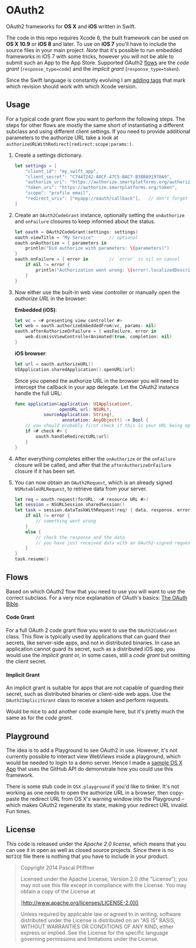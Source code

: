 OAuth2
======

OAuth2 frameworks for **OS X** and **iOS** written in Swift.

The code in this repo requires Xcode 6, the built framework can be used on **OS X 10.9** or **iOS 8** and later.
To use on **iOS 7** you'll have to include the source files in your main project.
_Note_ that it's possible to run embedded frameworks in iOS 7 with some tricks, however you will not be able to submit such an App to the App Store.
Supported OAuth2 [flows](#flows) are the _code grant_ (`response_type=code`) and the _implicit grant_ (`response_type=token`).

Since the Swift language is constantly evolving I am [adding tags](https://github.com/p2/OAuth2/releases) that mark which revision should work with which Xcode version.


Usage
-----

For a typical code grant flow you want to perform the following steps.
The steps for other flows are mostly the same short of instantiating a different subclass and using different client settings.
If you need to provide additional parameters to the authorize URL take a look at `authorizeURLWithRedirect(redirect:scope:params:)`.

1. Create a settings dictionary.
    
    ```swift
    let settings = [
        "client_id": "my_swift_app",
        "client_secret": "C7447242-A0CF-47C5-BAC7-B38BA91970A9",
        "authorize_uri": "https://authorize.smartplatforms.org/authorize",
        "token_uri": "https://authorize.smartplatforms.org/token",
        "scope": "profile email",
        "redirect_uris": ["myapp://oauth/callback"],   // don't forget to register this scheme
    ]
    ```

2. Create an `OAuth2CodeGrant` instance, optionally setting the `onAuthorize` and `onFailure` closures to keep informed about the status.
    
    ```swift
    let oauth = OAuth2CodeGrant(settings: settings)
    oauth.viewTitle = "My Service"      // optional
    oauth.onAuthorize = { parameters in
        println("Did authorize with parameters: \(parameters)")
    }
    oauth.onFailure = { error in        // `error` is nil on cancel
        if nil != error {
            println("Authorization went wrong: \(error!.localizedDescription)")
        }
    }
    ```

3. Now either use the built-in web view controller or manually open the _authorize URL_ in the browser:
    
    **Embedded (iOS)**:
    
    ```swift
    let vc = <# presenting view controller #>
    let web = oauth.authorizeEmbeddedFrom(vc, params: nil)
    oauth.afterAuthorizeOrFailure = { wasFailure, error in
        web.dismissViewControllerAnimated(true, completion: nil)
    }
    ```
    
    **iOS browser**:
    
    ```swift
    let url = oauth.authorizeURL()
    UIApplication.sharedApplication().openURL(url)
    ```
    
    Since you opened the authorize URL in the browser you will need to intercept the callback in your app delegate.
    Let the OAuth2 instance handle the full URL:
    
    ```swift
    func application(application: UIApplication!,
                     openURL url: NSURL!,
               sourceApplication: String!,
                      annotation: AnyObject!) -> Bool {
        // you should probably first check if this is your URL being opened
        if <# check #> { 
            oauth.handleRedirectURL(url)
        }
    }
    ```

4. After everything completes either the `onAuthorize` or the `onFailure` closure will be called, and after that the `afterAuthorizeOrFailure` closure if it has been set.

5. You can now obtain an `OAuth2Request`, which is an already signed `NSMutableURLRequest`, to retrieve data from your server.
    
    ```swift
    let req = oauth.request(forURL: <# resource URL #>)
    let session = NSURLSession.sharedSession()
    let task = session.dataTaskWithRequest(req) { data, response, error in
        if nil != error {
            // something went wrong
        }
        else {
            // check the response and the data
            // you have just received data with an OAuth2-signed request!
        }
    }
    task.resume()
    ``` 


Flows
-----

Based on which OAuth2 flow that you need to use you will want to use the correct subclass.
For a very nice explanation of OAuth's basics: [The OAuth Bible](http://oauthbible.com/#oauth-2-three-legged).

#### Code Grant

For a full OAuth 2 code grant flow you want to use the `OAuth2CodeGrant` class.
This flow is typically used by applications that can guard their secrets, like server-side apps, and not in distributed binaries.
In case an application cannot guard its secret, such as a distributed iOS app, you would use the _implicit grant_ or, in some cases, still a _code grant_ but omitting the client secret.

#### Implicit Grant

An implicit grant is suitable for apps that are not capable of guarding their secret, such as distributed binaries or client-side web apps.
Use the `OAuth2ImplicitGrant` class to receive a token and perform requests.

Would be nice to add another code example here, but it's pretty much the same as for the _code grant_.


Playground
----------

The idea is to add a Playground to see OAuth2 in use.
However, it's not currently possible to interact view WebViews inside a playground, which would be needed to login to a demo server.
Hence I made a [sample OS X App](https://github.com/p2/OAuth2App) that uses the GitHub API do demonstrate how you could use this framework.

There is some stub code in `OSX.playground` if you'd like to tinker.
It's not working as one needs to open the authorize URL in a browser, then copy-paste the redirect URL from OS X's warning window into the Playground – which makes OAuth2 regenerate its state, making your redirect URL invalid.
Fun times.


License
-------

This code is released under the _Apache 2.0 license_, which means that you can use it in open as well as closed source projects.
Since there is no `NOTICE` file there is nothing that you have to include in your product.

> Copyright 2014 Pascal Pfiffner
> 
> Licensed under the Apache License, Version 2.0 (the "License");
> you may not use this file except in compliance with the License.
> You may obtain a copy of the License at
> 
>   [http://www.apache.org/licenses/LICENSE-2.0]()
> 
> Unless required by applicable law or agreed to in writing, software
> distributed under the License is distributed on an "AS IS" BASIS,
> WITHOUT WARRANTIES OR CONDITIONS OF ANY KIND, either express or implied.
> See the License for the specific language governing permissions and
> limitations under the License.
